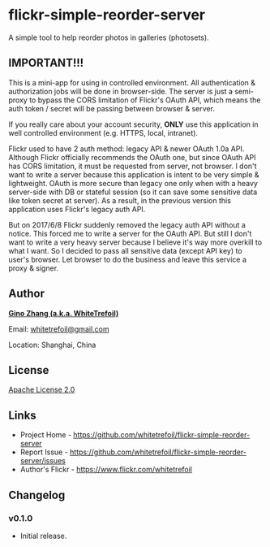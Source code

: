 flickr-simple-reorder-server
============================

A simple tool to help reorder photos in galleries (photosets).

IMPORTANT!!!
------------

This is a mini-app for using in controlled environment.  All authentication & authorization jobs will be done in browser-side.  The server is just a semi-proxy to bypass the CORS limitation of Flickr's OAuth API, which means the auth token / secret will be passing between browser & server.

If you really care about your account security, **ONLY** use this application in well controlled environment (e.g. HTTPS, local, intranet).

Flickr used to have 2 auth method: legacy API & newer OAuth 1.0a API.  Although Flickr officially recommends the OAuth one, but since OAuth API has CORS limitation, it must be requested from server, not browser.  I don't want to write a server because this application is intent to be very simple & lightweight.  OAuth is more secure than legacy one only when with a heavy server-side with DB or stateful session (so it can save some sensitive data like token secret at server).  As a result, in the previous version this application uses Flickr's legacy auth API.

But on 2017/6/8 Flickr suddenly removed the legacy auth API without a notice.  This forced me to write a server for the OAuth API.  But still I don't want to write a very heavy server because I believe it's way more overkill to what I want.  So I decided to pass all sensitive data (except API key) to user's browser.  Let browser to do the business and leave this service a proxy & signer.

Author
------

[**Gino Zhang (a.k.a. WhiteTrefoil)**](http://en.gravatar.com/whitetrefoil)

Email: whitetrefoil@gmail.com

Location: Shanghai, China

License
-------

[Apache License 2.0](https://github.com/whitetrefoil/flickr-simple-reorder-server/blob/master/LICENSE)

Links
-----

* Project Home - https://github.com/whitetrefoil/flickr-simple-reorder-server
* Report Issue - https://github.com/whitetrefoil/flickr-simple-reorder-server/issues
* Author's Flickr - https://www.flickr.com/whitetrefoil

Changelog
---------

### v0.1.0

* Initial release.
